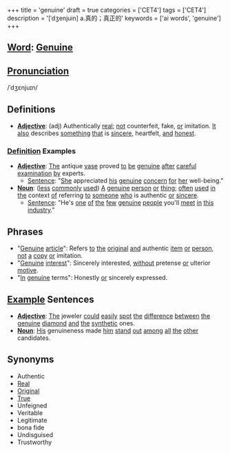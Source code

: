 +++
title = 'genuine'
draft = true
categories = ['CET4']
tags = ['CET4']
description = '[ˈdʒenjuin] a.真的；真正的'
keywords = ['ai words', 'genuine']
+++

## [Word](/en/post/word/): [Genuine](/en/post/genuine/)

## [Pronunciation](/en/post/pronunciation/)
/ˈdʒɛnjuɪn/

## Definitions
- **[Adjective](/en/post/adjective/)**: (adj) Authentically [real](/en/post/real/); [not](/en/post/not/) counterfeit, fake, [or](/en/post/or/) imitation. [It](/en/post/it/) [also](/en/post/also/) describes [something](/en/post/something/) [that](/en/post/that/) is [sincere](/en/post/sincere/), heartfelt, [and](/en/post/and/) [honest](/en/post/honest/).

### [Definition](/en/post/definition/) Examples
- **[Adjective](/en/post/adjective/)**: [The](/en/post/the/) antique [vase](/en/post/vase/) proved [to](/en/post/to/) [be](/en/post/be/) [genuine](/en/post/genuine/) [after](/en/post/after/) [careful](/en/post/careful/) [examination](/en/post/examination/) [by](/en/post/by/) experts.
  - [Sentence](/en/post/sentence/): "[She](/en/post/she/) appreciated [his](/en/post/his/) [genuine](/en/post/genuine/) [concern](/en/post/concern/) [for](/en/post/for/) [her](/en/post/her/) well-being."
- **[Noun](/en/post/noun/)**: ([less](/en/post/less/) [commonly](/en/post/commonly/) [used](/en/post/used/)) [A](/en/post/a/) [genuine](/en/post/genuine/) [person](/en/post/person/) [or](/en/post/or/) [thing](/en/post/thing/); [often](/en/post/often/) [used](/en/post/used/) [in](/en/post/in/) [the](/en/post/the/) context [of](/en/post/of/) referring [to](/en/post/to/) [someone](/en/post/someone/) [who](/en/post/who/) is authentic [or](/en/post/or/) [sincere](/en/post/sincere/).
  - [Sentence](/en/post/sentence/): "He's [one](/en/post/one/) [of](/en/post/of/) [the](/en/post/the/) [few](/en/post/few/) [genuine](/en/post/genuine/) [people](/en/post/people/) you'll [meet](/en/post/meet/) [in](/en/post/in/) [this](/en/post/this/) [industry](/en/post/industry/)."

## Phrases
- "[Genuine](/en/post/genuine/) [article](/en/post/article/)": Refers [to](/en/post/to/) [the](/en/post/the/) [original](/en/post/original/) [and](/en/post/and/) authentic [item](/en/post/item/) [or](/en/post/or/) [person](/en/post/person/), [not](/en/post/not/) [a](/en/post/a/) [copy](/en/post/copy/) [or](/en/post/or/) imitation.
- "[Genuine](/en/post/genuine/) [interest](/en/post/interest/)": Sincerely interested, [without](/en/post/without/) pretense [or](/en/post/or/) ulterior [motive](/en/post/motive/).
- "[In](/en/post/in/) [genuine](/en/post/genuine/) terms": Honestly [or](/en/post/or/) sincerely expressed.

## [Example](/en/post/example/) Sentences
- **[Adjective](/en/post/adjective/)**: [The](/en/post/the/) jeweler [could](/en/post/could/) [easily](/en/post/easily/) [spot](/en/post/spot/) [the](/en/post/the/) [difference](/en/post/difference/) [between](/en/post/between/) [the](/en/post/the/) [genuine](/en/post/genuine/) [diamond](/en/post/diamond/) [and](/en/post/and/) [the](/en/post/the/) [synthetic](/en/post/synthetic/) ones.
- **[Noun](/en/post/noun/)**: [His](/en/post/his/) genuineness made [him](/en/post/him/) [stand](/en/post/stand/) [out](/en/post/out/) [among](/en/post/among/) [all](/en/post/all/) [the](/en/post/the/) [other](/en/post/other/) candidates.

## Synonyms
- Authentic
- [Real](/en/post/real/)
- [Original](/en/post/original/)
- [True](/en/post/true/)
- Unfeigned
- Veritable
- Legitimate
- bona fide
- Undisguised
- Trustworthy
